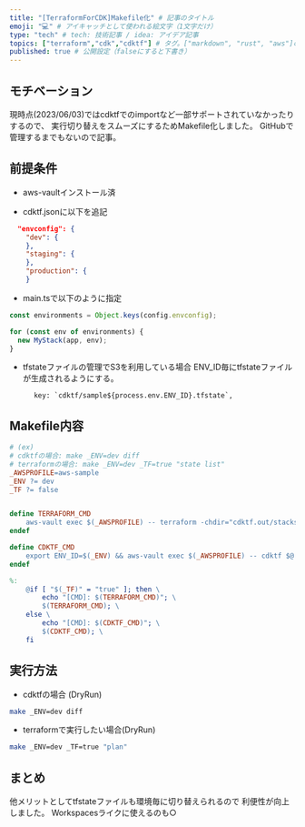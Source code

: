 ```yaml
---
title: "[TerraformForCDK]Makefile化" # 記事のタイトル
emoji: "💻" # アイキャッチとして使われる絵文字（1文字だけ）
type: "tech" # tech: 技術記事 / idea: アイデア記事
topics: ["terraform","cdk","cdktf"] # タグ。["markdown", "rust", "aws"]のように指定する
published: true # 公開設定（falseにすると下書き）
---
```


## モチベーション
現時点(2023/06/03)ではcdktfでのimportなど一部サポートされていなかったりするので、
実行切り替えをスムーズにするためMakefile化しました。
GitHubで管理するまでもないので記事。


## 前提条件
- aws-vaultインストール済

- cdktf.jsonに以下を追記
```json
  "envconfig": {
    "dev": {
    },
    "staging": {
    },
    "production": {
    }

```

- main.tsで以下のように指定
```ts
const environments = Object.keys(config.envconfig);

for (const env of environments) {
  new MyStack(app, env);
}
```

- tfstateファイルの管理でS3を利用している場合
ENV_ID毎にtfstateファイルが生成されるようにする。
```
      key: `cdktf/sample${process.env.ENV_ID}.tfstate`,
```

## Makefile内容


```makefile
# (ex)
# cdktfの場合: make _ENV=dev diff
# terraformの場合: make _ENV=dev _TF=true "state list"
_AWSPROFILE=aws-sample
_ENV ?= dev
_TF ?= false


define TERRAFORM_CMD
	aws-vault exec $(_AWSPROFILE) -- terraform -chdir="cdktf.out/stacks/${ENV_ID}" $@
endef

define CDKTF_CMD
	export ENV_ID=$(_ENV) && aws-vault exec $(_AWSPROFILE) -- cdktf $@ ${ENV_ID}
endef

%:
	@if [ "$(_TF)" = "true" ]; then \
		echo "[CMD]: $(TERRAFORM_CMD)"; \
		$(TERRAFORM_CMD); \
	else \
		echo "[CMD]: $(CDKTF_CMD)"; \
		$(CDKTF_CMD); \
	fi
```

## 実行方法

- cdktfの場合 (DryRun)
```sh
make _ENV=dev diff
```

- terraformで実行したい場合(DryRun)
```sh
make _ENV=dev _TF=true "plan"
```

## まとめ

他メリットとしてtfstateファイルも環境毎に切り替えられるので
利便性が向上しました。
Workspacesライクに使えるのも○


